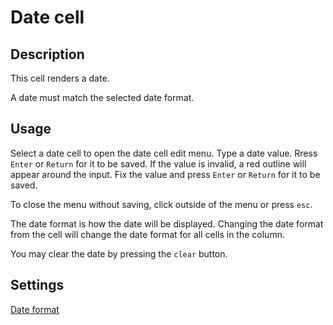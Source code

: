 # Date cell

## Description

This cell renders a date.

A date must match the selected date format.

## Usage

Select a date cell to open the date cell edit menu. Type a date value. Rress `Enter` or `Return` for it to be saved. If the value is invalid, a red outline will appear around the input. Fix the value and press `Enter` or `Return` for it to be saved.

To close the menu without saving, click outside of the menu or press `esc`.

The date format is how the date will be displayed. Changing the date format from the cell will change the date format for all cells in the column.

You may clear the date by pressing the `clear` button.

## Settings

[Date format](column-settings.md?id=date-format)
